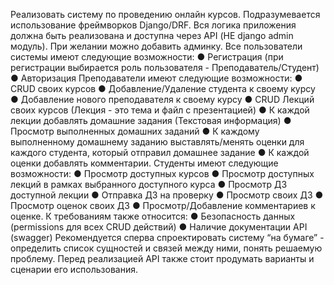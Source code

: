 Реализовать систему по проведению онлайн курсов. Подразумевается использование фреймворков Django/DRF. Вся логика приложения должна быть реализована и доступна через API (НЕ django admin модуль). При желании можно добавить админку. 
Все пользователи системы имеют следующие возможности: 
● Регистрация (при регистрации выбирается роль пользователя - Преподаватель/Студент) 
● Авторизация 
Преподаватели имеют следующие возможности: 
● CRUD своих курсов 
● Добавление/Удаление студента к своему курсу 
● Добавление нового преподавателя к своему курсу 
● CRUD Лекций своих курсов (Лекция - это тема и файл с презентацией) ● К каждой лекции добавлять домашние задания (Текстовая информация) ● Просмотр выполненных домашних заданий 
● К каждому выполненному домашнему заданию выставлять/менять оценки для каждого студента, который отправил домашнее задание 
● К каждой оценки добавлять комментарии. 
Студенты имеют следующие возможности: 
● Просмотр доступных курсов 
● Просмотр доступных лекций в рамках выбранного доступного курса ● Просмотр ДЗ доступной лекции 
● Отправка ДЗ на проверку 
● Просмотр своих ДЗ 
● Просмотр оценок своих ДЗ 
● Просмотр/Добавление комментариев к оценке. 
К требованиям также относится: 
● Безопасность данных (permissions для всех CRUD действий) 
● Наличие документации API (swagger) 
Рекомендуется сперва спроектировать систему “на бумаге” - определить список сущностей и связей между ними, понять решаемую проблему. Перед реализацией API также стоит продумать варианты и сценарии его использования.

